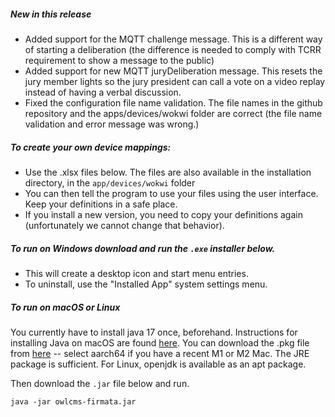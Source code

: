 ##### New in this release

- Added support for the MQTT challenge message.  This is a different way of starting a deliberation (the difference is needed to comply with TCRR requirement to show a message to the public)
- Added support for new MQTT juryDeliberation message.  This resets the jury member lights so the jury president can call a vote on a video replay instead of having a verbal discussion.
- Fixed the configuration file name validation.  The file names in the github repository and the apps/devices/wokwi folder are correct (the file name validation and error message was wrong.)


##### To create your own device mappings:

- Use the .xlsx files below. The files are also available in the installation directory, in the `app/devices/wokwi` folder 
- You can then tell the program to use your files using the user interface. Keep your definitions in a safe place.
- If you install a new version, you need to copy your definitions again (unfortunately we cannot change that behavior).

##### To run on Windows download and run the `.exe` installer below.  

- This will create a desktop icon and start menu entries.
- To uninstall, use the "Installed App" system settings menu.

##### To run on macOS or Linux

You currently have to install java 17 once, beforehand. Instructions for installing Java on macOS are found [here](https://adoptium.net/installation/macOS/).  You can download the .pkg file from [here](https://adoptium.net/temurin/releases/) -- select aarch64 if you have a recent M1 or M2 Mac.  The JRE package is sufficient.  For Linux, openjdk is available as an apt package.

Then download the `.jar` file below and run.
```
java -jar owlcms-firmata.jar
```